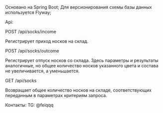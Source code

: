 ﻿Основано на Spring Boot;
Для версионирования схемы базы данных используется Flyway;

Api:

POST /api/socks/income

Регистрирует приход носков на склад.

POST /api/socks/outcome

Регистрирует отпуск носков со склада. Здесь параметры и результаты аналогичные, но общее количество носков указанного цвета и состава не увеличивается, а уменьшается.

GET /api/socks

Возвращает общее количество носков на складе, соответствующих переданным в параметрах критериям запроса.

Контакты: TG: @feiqqq